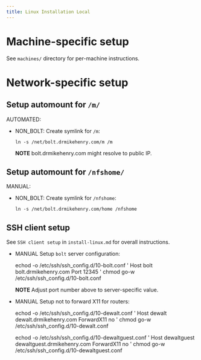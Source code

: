 ```yaml
---
title: Linux Installation Local
---
```


# Machine-specific setup

See `machines/` directory for per-machine instructions.

# Network-specific setup

## Setup automount for `/m/`

AUTOMATED:

- NON_BOLT: Create symlink for `/m`:

      ln -s /net/bolt.drmikehenry.com/m /m

  **NOTE** bolt.drmikehenry.com might resolve to public IP.

## Setup automount for `/nfshome/`

MANUAL:

- NON_BOLT: Create symlink for `/nfshome`:

      ln -s /net/bolt.drmikehenry.com/home /nfshome

## SSH client setup

See `SSH client setup` in `install-linux.md` for overall instructions.

- MANUAL Setup `bolt` server configuration:

    echod -o /etc/ssh/ssh_config.d/10-bolt.conf '
      Host bolt bolt.drmikehenry.com
          Port 12345
    '
    chmod go-w /etc/ssh/ssh_config.d/10-bolt.conf

  **NOTE** Adjust port number above to server-specific value.

- MANUAL Setup not to forward X11 for routers:

    echod -o /etc/ssh/ssh_config.d/10-dewalt.conf '
      Host dewalt dewalt.drmikehenry.com
          ForwardX11 no
    '
    chmod go-w /etc/ssh/ssh_config.d/10-dewalt.conf

    echod -o /etc/ssh/ssh_config.d/10-dewaltguest.conf '
      Host dewaltguest dewaltguest.drmikehenry.com
          ForwardX11 no
    '
    chmod go-w /etc/ssh/ssh_config.d/10-dewaltguest.conf
